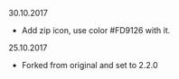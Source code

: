 30.10.2017
- Add zip icon, use color #FD9126 with it.

25.10.2017
- Forked from original and set to 2.2.0